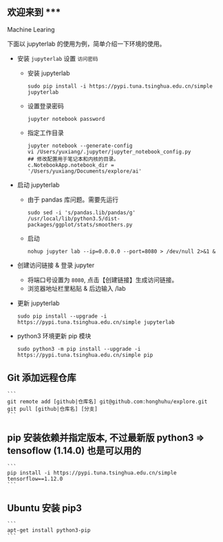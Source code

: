 ## 欢迎来到 ***

Machine Learing

下面以 jupyterlab 的使用为例，简单介绍一下环境的使用。

- 安装 `jupyterlab`  设置 `访问密码`
    - 安装 jupyterlab
        ```
        sudo pip install -i https://pypi.tuna.tsinghua.edu.cn/simple jupyterlab
        ```
    - 设置登录密码
        ```
        jupyter notebook password
        ```
    - 指定工作目录
        ```
        jupyter notebook --generate-config
        vi /Users/yuxiang/.jupyter/jupyter_notebook_config.py 
        ## 修改配置用于笔记本和内核的目录。
        c.NotebookApp.notebook_dir = '/Users/yuxiang/Documents/explore/ai'
        ```

- 启动 jupyterlab
    - 由于 pandas 库问题。需要先运行
        ```
        sudo sed -i 's/pandas.lib/pandas/g' /usr/local/lib/python3.5/dist-packages/ggplot/stats/smoothers.py
        ```
    - 启动
        ```
        nohup jupyter lab --ip=0.0.0.0 --port=8080 > /dev/null 2>&1 &
        ```
 
- 创建访问链接 & 登录 jupyter
    - 将端口号设置为 `8080`, 点击【创建链接】生成访问链接。
    - 浏览器地址栏里粘贴 & 后边输入 /lab

- 更新 jupyterlab
    ```
    sudo pip install --upgrade -i https://pypi.tuna.tsinghua.edu.cn/simple jupyterlab 
    ```
- python3 环境更新 pip 模块
    ```
    sudo python3 -m pip install --upgrade -i https://pypi.tuna.tsinghua.edu.cn/simple pip
    ```

## Git 添加远程仓库
    ```
    git remote add [github|仓库名] git@github.com:honghuhu/explore.git
    git pull [github|仓库名] [分支]
    ```

## pip 安装依赖并指定版本, 不过最新版 python3 => tensoflow (1.14.0) 也是可以用的
    ```
    pip install -i https://pypi.tuna.tsinghua.edu.cn/simple tensorflow==1.12.0
    ```

## Ubuntu 安装 pip3
    ```
    apt-get install python3-pip
    ```